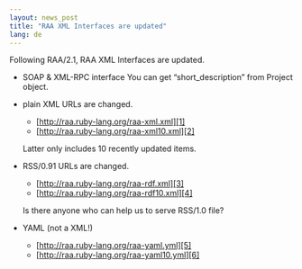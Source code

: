 ```yaml
---
layout: news_post
title: "RAA XML Interfaces are updated"
lang: de
---
```


Following RAA/2.1, RAA XML Interfaces are updated.

* SOAP &amp; XML-RPC interface You can get “short\_description” from
  Project object.
* plain XML URLs are changed.
  * [http://raa.ruby-lang.org/raa-xml.xml][1]
  * [http://raa.ruby-lang.org/raa-xml10.xml][2]
  
  Latter only includes 10 recently updated items.
* RSS/0.91 URLs are changed.
  * [http://raa.ruby-lang.org/raa-rdf.xml][3]
  * [http://raa.ruby-lang.org/raa-rdf10.xml][4]
  
  Is there anyone who can help us to serve RSS/1.0 file?
* YAML (not a XML!)
  * [http://raa.ruby-lang.org/raa-yaml.yml][5]
  * [http://raa.ruby-lang.org/raa-yaml10.yml][6]



[1]: http://raa.ruby-lang.org/raa-xml.xml 
[2]: http://raa.ruby-lang.org/raa-xml10.xml 
[3]: http://raa.ruby-lang.org/raa-rdf.xml 
[4]: http://raa.ruby-lang.org/raa-rdf10.xml 
[5]: http://raa.ruby-lang.org/raa-yaml.yml 
[6]: http://raa.ruby-lang.org/raa-yaml10.yml 
